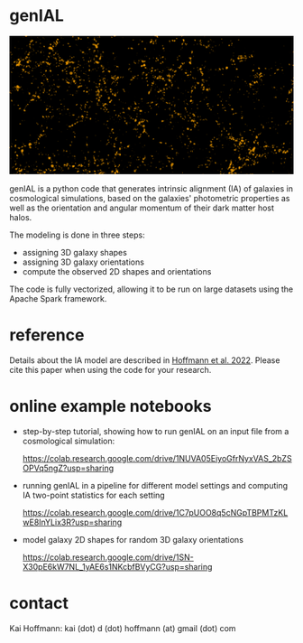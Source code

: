 # genIAL

![distribution of simulated galaxies with shapes and alignment](gal_dist.png)

genIAL is a python code that generates intrinsic alignment (IA) of galaxies in cosmological simulations, based on the galaxies' photometric properties as well as the orientation and angular momentum of their dark matter host halos. 

The modeling is done in three steps:

- assigning 3D galaxy shapes
- assigning 3D galaxy orientations
- compute the observed 2D shapes and orientations

The code is fully vectorized, allowing it to be run on large datasets using the Apache Spark framework.

# reference
Details about the IA model are described in [Hoffmann et al. 2022](https://arxiv.org/abs/2206.14219).
Please cite this paper when using the code for your research.

# online example notebooks
- step-by-step tutorial, showing how to run genIAL on an input file from a cosmological simulation:

  https://colab.research.google.com/drive/1NUVA05EiyoGfrNyxVAS_2bZSOPVq5ngZ?usp=sharing

- running genIAL in a pipeline for different model settings and computing IA two-point statistics for each setting

  https://colab.research.google.com/drive/1C7pUOO8q5cNGpTBPMTzKLwE8InYLix3R?usp=sharing
  
- model galaxy 2D shapes for random 3D galaxy orientations
  
  https://colab.research.google.com/drive/1SN-X30pE6kW7NL_1yAE6s1NKcbfBVyCG?usp=sharing


# contact
Kai Hoffmann: kai (dot) d (dot) hoffmann (at) gmail (dot) com
